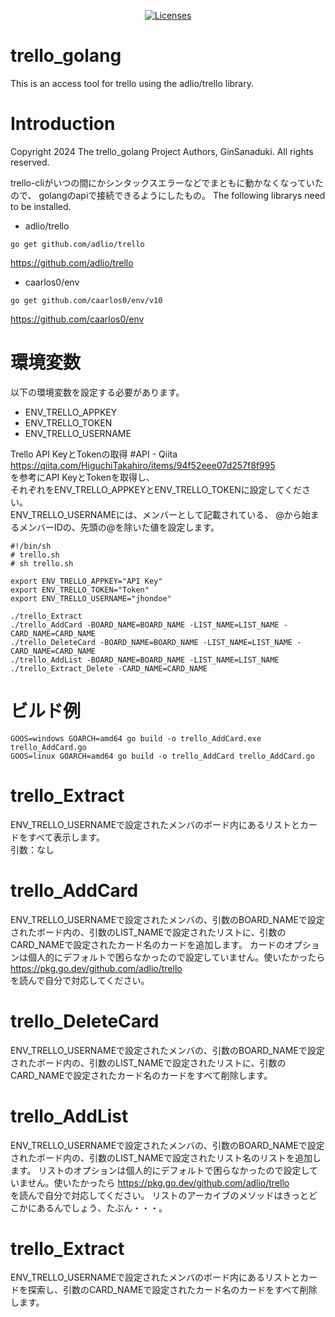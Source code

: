 <p align="center">
    <a href="https://opensource.org/licenses/BSD-3-Clause"><img src="https://img.shields.io/badge/license-bsd-orange.svg" alt="Licenses"></a>
</p>

# trello_golang
This is an access tool for trello using the adlio/trello library.  

# Introduction
Copyright 2024 The trello_golang Project Authors, GinSanaduki.
All rights reserved.

trello-cliがいつの間にかシンタックスエラーなどでまともに動かなくなっていたので、
golangのapiで接続できるようにしたもの。
The following librarys need to be installed.
* adlio/trello
```
go get github.com/adlio/trello
```
https://github.com/adlio/trello
* caarlos0/env
```
go get github.com/caarlos0/env/v10
```
https://github.com/caarlos0/env

# 環境変数
以下の環境変数を設定する必要があります。  
* ENV_TRELLO_APPKEY
* ENV_TRELLO_TOKEN
* ENV_TRELLO_USERNAME

Trello API KeyとTokenの取得 #API - Qiita  
https://qiita.com/HiguchiTakahiro/items/94f52eee07d257f8f995  
を参考にAPI KeyとTokenを取得し、  
それぞれをENV_TRELLO_APPKEYとENV_TRELLO_TOKENに設定してください。  
ENV_TRELLO_USERNAMEには、メンバーとして記載されている、
@から始まるメンバーIDの、先頭の@を除いた値を設定します。
```
#!/bin/sh
# trello.sh
# sh trello.sh

export ENV_TRELLO_APPKEY="API Key"
export ENV_TRELLO_TOKEN="Token"
export ENV_TRELLO_USERNAME="jhondoe"

./trello_Extract
./trello_AddCard -BOARD_NAME=BOARD_NAME -LIST_NAME=LIST_NAME -CARD_NAME=CARD_NAME
./trello_DeleteCard -BOARD_NAME=BOARD_NAME -LIST_NAME=LIST_NAME -CARD_NAME=CARD_NAME
./trello_AddList -BOARD_NAME=BOARD_NAME -LIST_NAME=LIST_NAME
./trello_Extract_Delete -CARD_NAME=CARD_NAME
```

# ビルド例
```
GOOS=windows GOARCH=amd64 go build -o trello_AddCard.exe trello_AddCard.go
GOOS=linux GOARCH=amd64 go build -o trello_AddCard trello_AddCard.go
```

# trello_Extract
ENV_TRELLO_USERNAMEで設定されたメンバのボード内にあるリストとカードをすべて表示します。  
引数：なし

# trello_AddCard
ENV_TRELLO_USERNAMEで設定されたメンバの、引数のBOARD_NAMEで設定されたボード内の、引数のLIST_NAMEで設定されたリストに、引数のCARD_NAMEで設定されたカード名のカードを追加します。
カードのオプションは個人的にデフォルトで困らなかったので設定していません。使いたかったら
https://pkg.go.dev/github.com/adlio/trello  
を読んで自分で対応してください。

# trello_DeleteCard
ENV_TRELLO_USERNAMEで設定されたメンバの、引数のBOARD_NAMEで設定されたボード内の、引数のLIST_NAMEで設定されたリストに、引数のCARD_NAMEで設定されたカード名のカードをすべて削除します。

# trello_AddList
ENV_TRELLO_USERNAMEで設定されたメンバの、引数のBOARD_NAMEで設定されたボード内の、引数のLIST_NAMEで設定されたリスト名のリストを追加します。
リストのオプションは個人的にデフォルトで困らなかったので設定していません。使いたかったら
https://pkg.go.dev/github.com/adlio/trello  
を読んで自分で対応してください。
リストのアーカイブのメソッドはきっとどこかにあるんでしょう、たぶん・・・。

# trello_Extract
ENV_TRELLO_USERNAMEで設定されたメンバのボード内にあるリストとカードを探索し、引数のCARD_NAMEで設定されたカード名のカードをすべて削除します。

